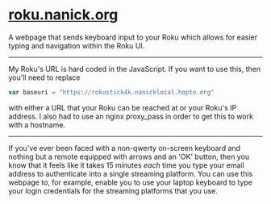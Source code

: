 # [roku.nanick.org](https://roku.nanick.org)
A webpage that sends keyboard input to your Roku which allows for easier typing and navigation within the Roku UI.

---
My Roku's URL is hard coded in the JavaScript. If you want to use this, then you'll need to replace  
```js
var baseuri = "https://rokustick4k.nanicklocal.hopto.org"
```
with either a URL that your Roku can be reached at or your Roku's IP address. I also had to use an nginx proxy_pass in order to get this to work with a hostname.  

---
If you've ever been faced with a non-qwerty on-screen keyboard and nothing but a remote equipped with arrows and an 'OK' button, then you know that it feels like it takes 15 minutes <i>each</i> time you type your email address to authenticate into a single streaming platform. You can use this webpage to, for example, enable you to use your laptop keyboard to type your login credentials for the streaming platforms that you use.  
